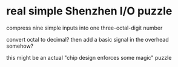 # real simple Shenzhen I/O puzzle

compress nine simple inputs into one three-octal-digit number

convert octal to decimal? then add a basic signal in the overhead somehow?

this might be an actual "chip design enforces some magic" puzzle

